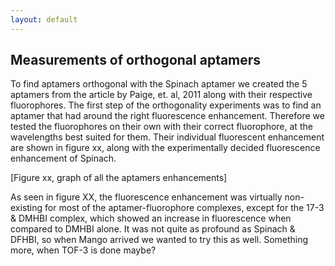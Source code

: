 ```yaml
---
layout: default
---
```


## Measurements of orthogonal aptamers

To find aptamers orthogonal with the Spinach aptamer we created the 5 aptamers from the article by Paige, et. al, 2011 along with their respective fluorophores. The first step of the orthogonality experiments was to find an aptamer that had around the right fluorescence enhancement. Therefore we tested the fluorophores on their own with their correct fluorophore, at the wavelengths best suited for them. Their individual fluorescent enhancement are shown in figure xx, along with the experimentally decided fluorescence enhancement of Spinach. 

[Figure xx, graph of all the aptamers enhancements]

As seen in figure XX, the fluorescence enhancement was virtually non-existing for most of the aptamer-fluorophore complexes, except for the 17-3 & DMHBI complex, which showed an increase in fluorescence when compared to DMHBI alone. It was not quite as profound as Spinach & DFHBI, so when Mango arrived we wanted to try this as well. Something more, when TOF-3 is done maybe?
